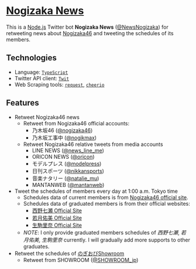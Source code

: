 # [Nogizaka News](https://twitter.com/NewsNogizaka)

This is a [Node.js](https://nodejs.org/en/) Twitter bot **Nogizaka News** ([@NewsNogizaka](https://twitter.com/NewsNogizaka)) for retweeting news about [Nogizaka46](https://www.wikiwand.com/ja/%E4%B9%83%E6%9C%A8%E5%9D%8246) and tweeting the schedules of its members.

## Technologies

* Language: [`TypeScript`](https://www.typescriptlang.org/)
* Twitter API client: [`Twit`](https://github.com/ttezel/twit)
* Web Scraping tools: [`request`](https://github.com/request/request), [`cheerio`](https://github.com/cheeriojs/cheerio)

## Features

* Retweet Nogizaka46 news
  * Retweet from Nogizaka46 official accounts:
    * 乃木坂46 ([@nogizaka46](https://twitter.com/nogizaka46))
    * 乃木坂工事中 ([@nogikmax](https://twitter.com/nogikmax))
  * Retweet Nogizaka46 relative tweets from media accounts
    * LINE NEWS ([@news_line_me](https://twitter.com/news_line_me))
    * ORICON NEWS ([@oricon](https://twitter.com/oricon))
    * モデルプレス ([@modelpress](https://twitter.com/modelpress))
    * 日刊スポーツ ([@nikkansports](https://twitter.com/nikkansports))
    * 音楽ナタリー ([@natalie_mu](https://twitter.com/natalie_mu))
    * MANTANWEB ([@mantanweb](https://twitter.com/mantanweb))
* Tweet the schedules of members every day at 1:00 a.m. Tokyo time
  * Schedules data of current members is from [Nogizaka46 official site](http://www.nogizaka46.com/).
  * Schedules data of graduated members is from their official websites:
    * [西野七瀬 Official Site](https://nishinonanase.com/)
    * [若月佑美 Official Site](https://wakatsukiyumi.jp/)
    * [生駒里奈 Official Site](https://ikomarina.com/)
  * *NOTE*: I only provide graduated members schedules of *西野七瀬*, *若月佑美*, *生駒里奈* currently. I will gradually add more supports to other graduates.
* Retweet the schedules of [のぎおびShowroom](https://www.showroom-live.com/campaign/nogizaka46_sr)
  * Retweet from SHOWROOM ([@SHOWROOM_jp](https://twitter.com/SHOWROOM_jp))